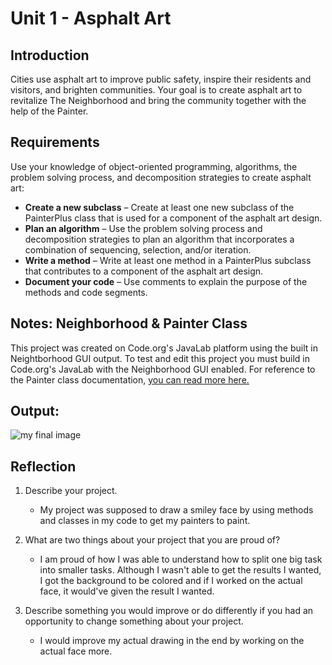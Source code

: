 # Unit 1 - Asphalt Art

## Introduction

Cities use asphalt art to improve public safety, inspire their residents and visitors, and brighten communities. Your goal is to create asphalt art to revitalize The Neighborhood and bring the community together with the help of the Painter.

## Requirements

Use your knowledge of object-oriented programming, algorithms, the problem solving process, and decomposition strategies to create asphalt art:
- **Create a new subclass** – Create at least one new subclass of the PainterPlus class that is used for a component of the asphalt art design.
- **Plan an algorithm** – Use the problem solving process and decomposition strategies to plan an algorithm that incorporates a combination of sequencing, selection, and/or iteration.
- **Write a method** – Write at least one method in a PainterPlus subclass that contributes to a component of the asphalt art design.
- **Document your code** – Use comments to explain the purpose of the methods and code segments.

## Notes: Neighborhood & Painter Class

This project was created on Code.org's JavaLab platform using the built in Neightborhood GUI output. To test and edit this project you must build in Code.org's JavaLab with the Neighborhood GUI enabled. For reference to the Painter class documentation, [you can read more here.](https://studio.code.org/docs/ide/javalab/classes/Painter)

## Output:

![my final image](file:///home/chronos/u-ae1bf1ab0cdd9af798e1fb47d56f18d859b99798/MyFiles/Downloads/Screenshot%202024-11-08%204.46.49%20PM.png)

## Reflection

1. Describe your project.

   - My project was supposed to draw a smiley face by using methods and classes in my code to get my painters to paint. 

2. What are two things about your project that you are proud of?

   - I am proud of how I was able to understand how to split one big task into smaller tasks. Although I wasn't able to get the results I wanted, I got the background to be colored and if I worked on the actual face, it would've given the result I wanted. 

3. Describe something you would improve or do differently if you had an opportunity to change something about your project.

   - I would improve my actual drawing in the end by working on the actual face more. 
